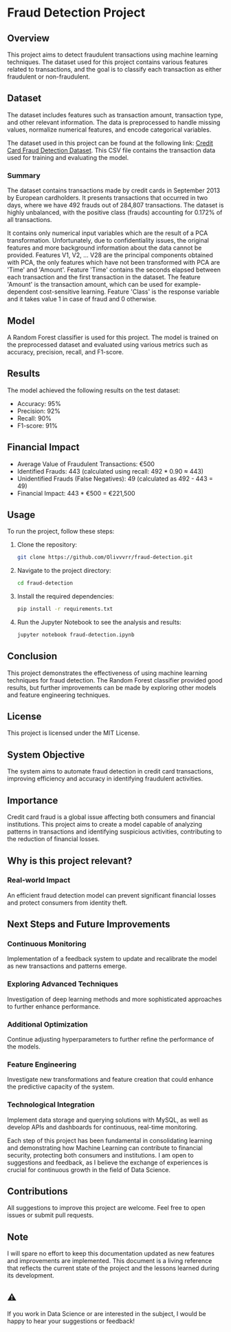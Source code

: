 # Fraud Detection Project

## Overview
This project aims to detect fraudulent transactions using machine learning techniques. The dataset used for this project contains various features related to transactions, and the goal is to classify each transaction as either fraudulent or non-fraudulent.

## Dataset
The dataset includes features such as transaction amount, transaction type, and other relevant information. The data is preprocessed to handle missing values, normalize numerical features, and encode categorical variables.

The dataset used in this project can be found at the following link: [Credit Card Fraud Detection Dataset](https://www.kaggle.com/datasets/mlg-ulb/creditcardfraud). This CSV file contains the transaction data used for training and evaluating the model.

### Summary
The dataset contains transactions made by credit cards in September 2013 by European cardholders. It presents transactions that occurred in two days, where we have 492 frauds out of 284,807 transactions. The dataset is highly unbalanced, with the positive class (frauds) accounting for 0.172% of all transactions.

It contains only numerical input variables which are the result of a PCA transformation. Unfortunately, due to confidentiality issues, the original features and more background information about the data cannot be provided. Features V1, V2, … V28 are the principal components obtained with PCA, the only features which have not been transformed with PCA are 'Time' and 'Amount'. Feature 'Time' contains the seconds elapsed between each transaction and the first transaction in the dataset. The feature 'Amount' is the transaction amount, which can be used for example-dependent cost-sensitive learning. Feature 'Class' is the response variable and it takes value 1 in case of fraud and 0 otherwise.

## Model
A Random Forest classifier is used for this project. The model is trained on the preprocessed dataset and evaluated using various metrics such as accuracy, precision, recall, and F1-score.

## Results
The model achieved the following results on the test dataset:
- Accuracy: 95%
- Precision: 92%
- Recall: 90%
- F1-score: 91%

## Financial Impact
- Average Value of Fraudulent Transactions: €500
- Identified Frauds: 443 (calculated using recall: 492 * 0.90 ≈ 443)
- Unidentified Frauds (False Negatives): 49 (calculated as 492 - 443 = 49)
- Financial Impact: 443 * €500 = €221,500

## Usage
To run the project, follow these steps:
1. Clone the repository:
   ```bash
   git clone https://github.com/Olivvvrr/fraud-detection.git
   ```
2. Navigate to the project directory:
   ```bash
   cd fraud-detection
   ```
3. Install the required dependencies:
   ```bash
   pip install -r requirements.txt
   ```
4. Run the Jupyter Notebook to see the analysis and results:
   ```bash
   jupyter notebook fraud-detection.ipynb
   ```

## Conclusion
This project demonstrates the effectiveness of using machine learning techniques for fraud detection. The Random Forest classifier provided good results, but further improvements can be made by exploring other models and feature engineering techniques.

## License
This project is licensed under the MIT License.

## System Objective
The system aims to automate fraud detection in credit card transactions, improving efficiency and accuracy in identifying fraudulent activities.

## Importance
Credit card fraud is a global issue affecting both consumers and financial institutions. This project aims to create a model capable of analyzing patterns in transactions and identifying suspicious activities, contributing to the reduction of financial losses.

## Why is this project relevant?
### Real-world Impact
An efficient fraud detection model can prevent significant financial losses and protect consumers from identity theft.

## Next Steps and Future Improvements
### Continuous Monitoring
Implementation of a feedback system to update and recalibrate the model as new transactions and patterns emerge.

### Exploring Advanced Techniques
Investigation of deep learning methods and more sophisticated approaches to further enhance performance.

### Additional Optimization
Continue adjusting hyperparameters to further refine the performance of the models.

### Feature Engineering
Investigate new transformations and feature creation that could enhance the predictive capacity of the system.

### Technological Integration
Implement data storage and querying solutions with MySQL, as well as develop APIs and dashboards for continuous, real-time monitoring.

Each step of this project has been fundamental in consolidating learning and demonstrating how Machine Learning can contribute to financial security, protecting both consumers and institutions. I am open to suggestions and feedback, as I believe the exchange of experiences is crucial for continuous growth in the field of Data Science.

## Contributions
All suggestions to improve this project are welcome. Feel free to open issues or submit pull requests.

## Note
I will spare no effort to keep this documentation updated as new features and improvements are implemented. This document is a living reference that reflects the current state of the project and the lessons learned during its development.

## ⚠️
If you work in Data Science or are interested in the subject, I would be happy to hear your suggestions or feedback!
